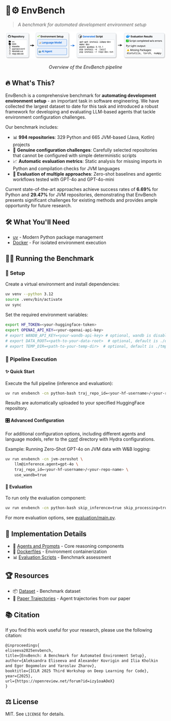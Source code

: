 # 🌱⚙️ EnvBench
> *A benchmark for automated development environment setup*

<div align="center">
  <img src=".github/overview.png" alt="Environment Setup Pipeline Overview" width="800"/>
  <p><em>Overview of the EnvBench pipeline</em></p>
</div>

## 🔥 What's This?

EnvBench is a comprehensive benchmark for **automating development environment setup** - an important task in software engineering. We have collected the largest dataset to date for this task and introduced a robust framework for developing and evaluating LLM-based agents that tackle environment configuration challenges.

Our benchmark includes:
- 📊 **994 repositories**: 329 Python and 665 JVM-based (Java, Kotlin) projects
- 🧪 **Genuine configuration challenges**: Carefully selected repositories that cannot be configured with simple deterministic scripts
- 📈 **Automatic evaluation metrics**: Static analysis for missing imports in Python and compilation checks for JVM languages
- 🤖 **Evaluation of multiple approaches**: Zero-shot baselines and agentic workflows tested with GPT-4o and GPT-4o-mini

Current state-of-the-art approaches achieve success rates of **6.69%** for Python and **29.47%** for JVM repositories, demonstrating that EnvBench presents significant challenges for existing methods and provides ample opportunity for future research.

## 🛠️ What You'll Need

- [uv](https://github.com/astral-sh/uv) - Modern Python package management
- [Docker](https://www.docker.com/) - For isolated environment execution

## 🏃‍♂️ Running the Benchmark

### 🔧 Setup

Create a virtual environment and install dependencies:

```bash
uv venv --python 3.12
source .venv/bin/activate
uv sync

```
Set the required environment variables:

```bash
export HF_TOKEN=<your-huggingface-token>
export OPENAI_API_KEY=<your-openai-api-key>
# export WANDB_API_KEY=<your-wandb-api-key> # optional, wandb is disabled by default
# export DATA_ROOT=<path-to-your-data-root>  # optional, default is ./data
# export TEMP_DIR=<path-to-your-temp-dir>  # optional, default is ./tmp
```

### 🚂 Pipeline Execution

#### ✨ Quick Start

Execute the full pipeline (inference and evaluation):

```bash
uv run envbench -cn python-bash traj_repo_id=<your-hf-username>/<your-repo-name>
```

Results are automatically uploaded to your specified HuggingFace repository.

#### 🎛️ Advanced Configuration

For additional configuration options, including different agents and language models, refer to the [conf](conf) directory with Hydra configurations.

Example: Running Zero-Shot GPT-4o on JVM data with W&B logging:

```bash
uv run envbench -cn jvm-zeroshot \
    llm@inference.agent=gpt-4o \
    traj_repo_id=<your-hf-username>/<your-repo-name> \
    use_wandb=true
```

#### 🧪 Evaluation

To run only the evaluation component:

```bash
uv run envbench -cn python-bash skip_inference=true skip_processing=true run_name=<your-run-name>
```

For more evaluation options, see [evaluation/main.py](evaluation/main.py).

## 🧩 Implementation Details

- 🤖 [Agents and Prompts](inference/src/agents) - Core reasoning components
- 🐳 [Dockerfiles](dockerfiles) - Environment containerization
- 📊 [Evaluation Scripts](evaluation/scripts) - Benchmark assessment

## 🏆 Resources

- 📦 [Dataset](https://huggingface.co/datasets/JetBrains-Research/EnvBench) - Benchmark dataset
- 📝 [Paper Trajectories](https://huggingface.co/datasets/JetBrains-Research/EnvBench-trajectories) - Agent trajectories from our paper

## 📚 Citation

If you find this work useful for your research, please use the following citation:

```
@inproceedings{
eliseeva2025envbench,
title={EnvBench: A Benchmark for Automated Environment Setup},
author={Aleksandra Eliseeva and Alexander Kovrigin and Ilia Kholkin and Egor Bogomolov and Yaroslav Zharov},
booktitle={ICLR 2025 Third Workshop on Deep Learning for Code},
year={2025},
url={https://openreview.net/forum?id=izy1oaAOeX}
}
```

## ⚖️ License

MIT. See `LICENSE` for details.